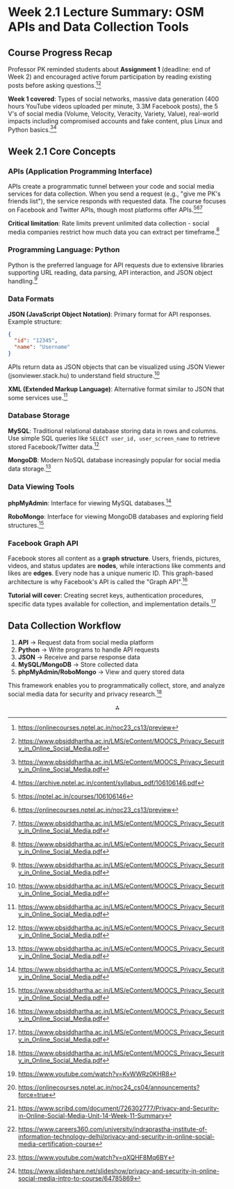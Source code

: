 

# **Week 2.1 Lecture Summary: OSM APIs and Data Collection Tools**

## **Course Progress Recap**

Professor PK reminded students about **Assignment 1** (deadline: end of Week 2) and encouraged active forum participation by reading existing posts before asking questions.[^1][^7]

**Week 1 covered**: Types of social networks, massive data generation (400 hours YouTube videos uploaded per minute, 3.3M Facebook posts), the 5 V's of social media (Volume, Velocity, Veracity, Variety, Value), real-world impacts including compromised accounts and fake content, plus Linux and Python basics.[^7][^8]

## **Week 2.1 Core Concepts**

### **APIs (Application Programming Interface)**

APIs create a programmatic tunnel between your code and social media services for data collection. When you send a request (e.g., "give me PK's friends list"), the service responds with requested data. The course focuses on Facebook and Twitter APIs, though most platforms offer APIs.[^2][^1][^7]

**Critical limitation**: Rate limits prevent unlimited data collection - social media companies restrict how much data you can extract per timeframe.[^7]

### **Programming Language: Python**

Python is the preferred language for API requests due to extensive libraries supporting URL reading, data parsing, API interaction, and JSON object handling.[^7]

### **Data Formats**

**JSON (JavaScript Object Notation)**: Primary format for API responses. Example structure:

```json
{
  "id": "12345",
  "name": "Username"
}
```

APIs return data as JSON objects that can be visualized using JSON Viewer (jsonviewer.stack.hu) to understand field structure.[^7]

**XML (Extended Markup Language)**: Alternative format similar to JSON that some services use.[^7]

### **Database Storage**

**MySQL**: Traditional relational database storing data in rows and columns. Use simple SQL queries like `SELECT user_id, user_screen_name` to retrieve stored Facebook/Twitter data.[^7]

**MongoDB**: Modern NoSQL database increasingly popular for social media data storage.[^7]

### **Data Viewing Tools**

**phpMyAdmin**: Interface for viewing MySQL databases.[^7]

**RoboMongo**: Interface for viewing MongoDB databases and exploring field structures.[^7]

### **Facebook Graph API**

Facebook stores all content as a **graph structure**. Users, friends, pictures, videos, and status updates are **nodes**, while interactions like comments and likes are **edges**. Every node has a unique numeric ID. This graph-based architecture is why Facebook's API is called the "Graph API".[^7]

**Tutorial will cover**: Creating secret keys, authentication procedures, specific data types available for collection, and implementation details.[^7]

## **Data Collection Workflow**

1. **API** → Request data from social media platform
2. **Python** → Write programs to handle API requests
3. **JSON** → Receive and parse response data
4. **MySQL/MongoDB** → Store collected data
5. **phpMyAdmin/RoboMongo** → View and query stored data

This framework enables you to programmatically collect, store, and analyze social media data for security and privacy research.[^7]
<span style="display:none">[^10][^3][^4][^5][^6][^9]</span>

<div align="center">⁂</div>

[^1]: https://onlinecourses.nptel.ac.in/noc23_cs13/preview

[^2]: https://nptel.ac.in/courses/106106146

[^3]: https://onlinecourses.nptel.ac.in/noc24_cs04/announcements?force=true

[^4]: https://www.scribd.com/document/726302777/Privacy-and-Security-in-Online-Social-Media-Unit-14-Week-11-Summary

[^5]: https://www.careers360.com/university/indraprastha-institute-of-information-technology-delhi/privacy-and-security-in-online-social-media-certification-course

[^6]: https://www.youtube.com/watch?v=qXQHF8Mq6BY

[^7]: https://www.pbsiddhartha.ac.in/LMS/eContent/MOOCS_Privacy_Security_in_Online_Social_Media.pdf

[^8]: https://archive.nptel.ac.in/content/syllabus_pdf/106106146.pdf

[^9]: https://www.slideshare.net/slideshow/privacy-and-security-in-online-social-media-intro-to-course/64785869

[^10]: https://www.youtube.com/watch?v=KvWWRz0KHR8

